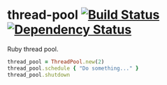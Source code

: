 thread-pool [![Build Status](https://travis-ci.org/jamesmoriarty/thread-pool.png?branch=master)](https://travis-ci.org/jamesmoriarty/thread-pool) [![Dependency Status](https://gemnasium.com/jamesmoriarty/thread-pool.png)](https://gemnasium.com/jamesmoriarty/thread-pool)
===========

Ruby thread pool.

```ruby
thread_pool = ThreadPool.new(2)
thread_pool.schedule { "Do something..." }
thread_pool.shutdown
```
